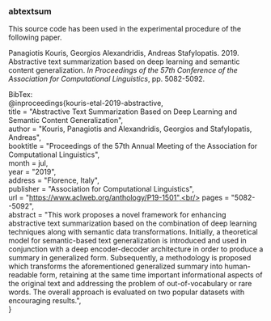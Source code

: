 ### abtextsum
This source code has been used in the experimental procedure of the following paper.

Panagiotis Kouris, Georgios Alexandridis, Andreas Stafylopatis. 2019. Abstractive text summarization based on deep learning and semantic content generalization. _In Proceedings of the 57th Conference of the Association for Computational Linguistics_, pp. 5082-5092.


BibTex:<br/>
@inproceedings{kouris-etal-2019-abstractive,<br/>
   title = "Abstractive Text Summarization Based on Deep Learning and Semantic Content Generalization",<br/>
    author = "Kouris, Panagiotis  and Alexandridis, Georgios  and Stafylopatis, Andreas",<br/>
    booktitle = "Proceedings of the 57th Annual Meeting of the Association for Computational Linguistics",<br/>
    month = jul,<br/>
    year = "2019",<br/>
    address = "Florence, Italy",<br/>
    publisher = "Association for Computational Linguistics",<br/>
    url = "https://www.aclweb.org/anthology/P19-1501",<br/>
    pages = "5082--5092",<br/>
    abstract = "This work proposes a novel framework for enhancing abstractive text summarization based on the combination of deep learning techniques along with semantic data transformations. Initially, a theoretical model for semantic-based text generalization is introduced and used in conjunction with a deep encoder-decoder architecture in order to produce a summary in generalized form. Subsequently, a methodology is proposed which transforms the aforementioned generalized summary into human-readable form, retaining at the same time important informational aspects of the original text and addressing the problem of out-of-vocabulary or rare words. The overall approach is evaluated on two popular datasets with encouraging results.",<br/>
}
